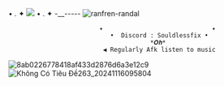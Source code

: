•  .  ✦ ![](https://komarev.com/ghpvc/?username=your-github-username&color=lightgrey&abbreviated&=true) •  .  ✦ -__-----
![ranfren-randal](https://github.com/user-attachments/assets/df360829-7c6b-4e9e-906d-14e7a1845ca5)

                             ✦                              ✦
                                •  Discord : Souldlessfix • 
                                           *𝑶𝒉*
                              ◀ Regularly Afk listen to music 
 ![8ab0226778418af433d2876d6a3e12c9](https://github.com/user-attachments/assets/d199826e-8794-4cff-8f37-a868628f49a0)![Không Có Tiêu Đề263_20241116095804](https://github.com/user-attachments/assets/bf00dd9d-7c36-4aee-a772-80a047602696)




                  



